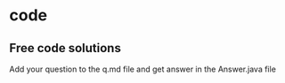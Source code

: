# code
## Free code solutions
Add your question to the q.md file and get answer in the Answer.java file
